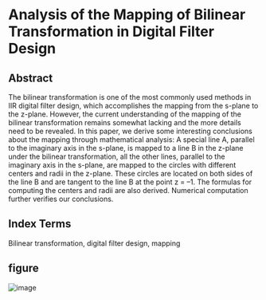 # Analysis of the Mapping of Bilinear Transformation in Digital Filter Design
## Abstract
The bilinear transformation is one of the most commonly used methods in IIR digital filter design, which accomplishes the mapping from the s-plane to the z-plane. However, the current understanding of the mapping of the bilinear transformation remains somewhat lacking and the more details need 
to be revealed. In this paper, we derive some interesting conclusions about the mapping through mathematical analysis: A special line A, parallel to 
the imaginary axis in the s-plane, is mapped to a line B in the z-plane under the bilinear transformation, all the other lines, parallel to the 
imaginary axis in the s-plane, are mapped to the circles with different centers and radii in the z-plane. These circles are located on both sides 
of the line B and are tangent to the line B at the point z = –1. The formulas for computing the centers and radii are also derived. Numerical 
computation further verifies our conclusions.
## Index Terms
Bilinear transformation, digital filter design, mapping
## figure
![image](https://github.com/user-attachments/assets/8df338a8-6964-46a7-bd3a-127cdbd9287f)
